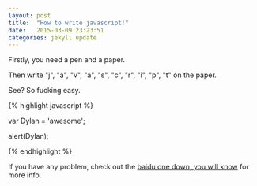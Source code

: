 ```yaml
---
layout: post
title:  "How to write javascript!"
date:   2015-03-09 23:23:51
categories: jekyll update
---
```

Firstly, you need a pen and a paper.

Then write "j", "a", "v", "a", "s", "c", "r", "i", "p", "t" on the paper.

See? So fucking easy.

{% highlight javascript %}

var Dylan = 'awesome';

alert(Dylan);

{% endhighlight %}

If you have any problem, check out the [baidu one down, you will know] for more info.

[baidu one down, you will know]:      http://www.baidu.com
